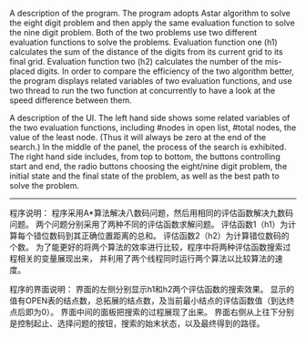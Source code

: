 A description of the program.
The program adopts Astar algorithm to solve the eight digit problem and then apply the same evaluation function to solve the nine digit problem.
Both of the two problems use two different evaluation functions to solve the problems.
Evaluation function one (h1) calculates the sum of the distance of the digits from its current grid to its final grid.
Evaluation function two (h2) calculates the number of the mis-placed digits.
In order to compare the efficiency of the two algorithm better, the program displays related variables of two evaluation functions,
and use two thread to run the two function at concurrently to have a look at the speed difference between them.

A description of the UI.
The left hand side shows some related variables of the two evaluation functions, including #nodes in open list, #total nodes, the value of the least node.
(Thus it will always be zero at the end of the search.)
In the middle of the panel, the process of the search is exhibited.
The right hand side includes, from top to bottom, the buttons controlling start and end, the radio buttons choosing the eight/nine digit problem,
the initial state and the final state of the problem, as well as the best path to solve the problem.

------------------------------

程序说明：
程序采用A*算法解决八数码问题，然后用相同的评估函数解决九数码问题。
两个问题分别采用了两种不同的评估函数求解问题。
评估函数1（h1）为计算每个错位数码到其正确位置距离的总和。
评估函数2（h2）为计算错位数码的个数。
为了能更好的将两个算法的效率进行比较，程序中将两种评估函数搜索过程相关的变量展现出来，
并利用了两个线程同时运行两个算法以比较算法的速度。

程序的界面说明：
界面的左侧分别显示h1和h2两个评估函数的搜索效果。
显示的值有OPEN表的结点数，总拓展的结点数，及当前最小结点的评估函数值（到达终点后即为0）。
界面中间的面板把搜索的过程展现了出来。
界面右侧从上往下分别是控制起止、选择问题的按钮，搜索的始末状态，以及最终得到的路径。
